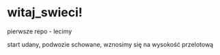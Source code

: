 witaj_swieci!
=============

pierwsze repo - lecimy

start udany, podwozie schowane,
wznosimy się na wysokość przelotową
